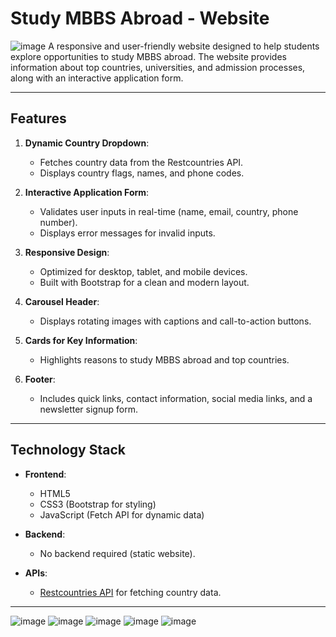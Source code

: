 # Study MBBS Abroad - Website
![image](https://github.com/user-attachments/assets/3b24fbf1-8984-483a-965b-391b01388d46)
A responsive and user-friendly website designed to help students explore opportunities to study MBBS abroad. The website provides information about top countries, universities, and admission processes, along with an interactive application form.

---

## Features

1. **Dynamic Country Dropdown**:
   - Fetches country data from the Restcountries API.
   - Displays country flags, names, and phone codes.

2. **Interactive Application Form**:
   - Validates user inputs in real-time (name, email, country, phone number).
   - Displays error messages for invalid inputs.

3. **Responsive Design**:
   - Optimized for desktop, tablet, and mobile devices.
   - Built with Bootstrap for a clean and modern layout.

4. **Carousel Header**:
   - Displays rotating images with captions and call-to-action buttons.

5. **Cards for Key Information**:
   - Highlights reasons to study MBBS abroad and top countries.

6. **Footer**:
   - Includes quick links, contact information, social media links, and a newsletter signup form.

---

## Technology Stack

- **Frontend**:
  - HTML5
  - CSS3 (Bootstrap for styling)
  - JavaScript (Fetch API for dynamic data)

- **Backend**:
  - No backend required (static website).

- **APIs**:
  - [Restcountries API](https://restcountries.com/) for fetching country data.

---

![image](https://github.com/user-attachments/assets/3b24fbf1-8984-483a-965b-391b01388d46)
![image](https://github.com/user-attachments/assets/0b2231ca-094e-4fbe-9016-dc189e1234bf)
![image](https://github.com/user-attachments/assets/3bb93b96-800b-4567-b251-d2c475a10b4a)
![image](https://github.com/user-attachments/assets/85f2ae5a-2aac-4cfd-a446-f3c256629898)
![image](https://github.com/user-attachments/assets/f9f3e4fc-846b-48cf-9311-f2dae4a5436b)


